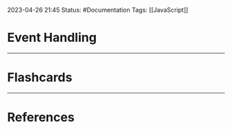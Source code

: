 2023-04-26 21:45
Status: #Documentation 
Tags: [[JavaScript]]

# Event Handling





___
# Flashcards



---
# References
